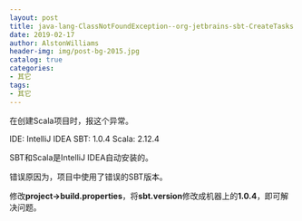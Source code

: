 ```yaml
---
layout: post
title: java-lang-ClassNotFoundException--org-jetbrains-sbt-CreateTasks
date: 2019-02-17
author: AlstonWilliams
header-img: img/post-bg-2015.jpg
catalog: true
categories:
- 其它
tags:
- 其它
---
```

在创建Scala项目时，报这个异常。

IDE: IntelliJ IDEA
SBT: 1.0.4
Scala: 2.12.4

SBT和Scala是IntelliJ IDEA自动安装的。

错误原因为，项目中使用了错误的SBT版本。

修改**project->build.properties**，将**sbt.version**修改成机器上的**1.0.4**，即可解决问题。
